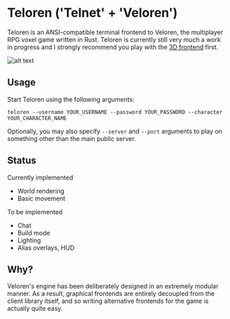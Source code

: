 # Teloren ('Telnet' + 'Veloren')

Teloren is an ANSI-compatible terminal frontend to Veloren, the multiplayer RPG voxel game written in Rust.
Teloren is currently still very much a work in progress and I strongly recommend you play with the [3D frontend](https://www.veloren.net) first.

![alt text](misc/screenshot.png "Teloren")

## Usage

Start Teloren using the following arguments:

```
teloren --username YOUR_USERNAME --password YOUR_PASSWORD --character YOUR_CHARACTER_NAME
```

Optionally, you may also specify `--server` and `--port` arguments to play on something other than the main public server.

## Status

Currently implemented

- World rendering
- Basic movement

To be implemented

- Chat
- Build mode
- Lighting
- Alias overlays, HUD

## Why?

Veloren's engine has been deliberately designed in an extremely modular manner.
As a result, graphical frontends are entirely decoupled from the client library itself, and so writing alternative frontends for the game is actually quite easy.
